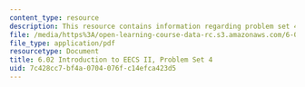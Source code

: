 ```yaml
---
content_type: resource
description: This resource contains information regarding problem set 4.
file: /media/https%3A/open-learning-course-data-rc.s3.amazonaws.com/6-02-introduction-to-eecs-ii-digital-communication-systems-fall-2012/7c428cc7bf4a0704076fc14efca423d5_MIT6_02F12_ps4.pdf
file_type: application/pdf
resourcetype: Document
title: 6.02 Introduction to EECS II, Problem Set 4
uid: 7c428cc7-bf4a-0704-076f-c14efca423d5
---
```

